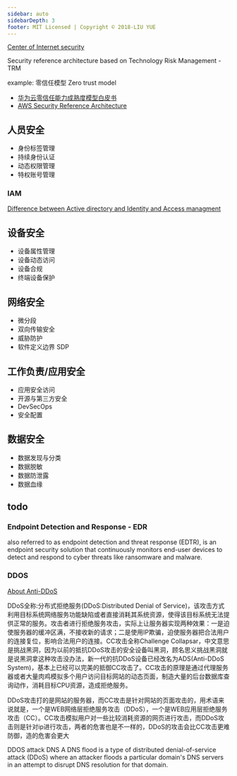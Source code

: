 ```yaml
---
sidebar: auto
sidebarDepth: 3
footer: MIT Licensed | Copyright © 2018-LIU YUE
---
```


[Center of Internet security](https://www.cisecurity.org/cis-benchmarks/)

Security reference architecture based on Technology Risk Management - TRM

example: 零信任模型 Zero trust model
+ [华为云零信任能力成熟度模型白皮书](https://res-static.hc-cdn.cn/cloudbu-site/china/zh-cn/TrustCenter/WithePaper/HUAWEICLOUD_ZTCMM.pdf)
+ [AWS Security Reference Architecture](https://docs.aws.amazon.com/prescriptive-guidance/latest/security-reference-architecture/welcome.html)

## 人员安全

+ 身份标签管理
+ 持续身份认证
+ 动态权限管理
+ 特权账号管理

### IAM
[Difference between Active directory and Identity and Access managment](https://stackoverflow.com/questions/43987531/difference-between-active-directory-and-identity-and-access-managment)


## 设备安全
+ 设备属性管理
+ 设备动态访问
+ 设备合规
+ 终端设备保护

## 网络安全
+ 微分段
+ 双向传输安全
+ 威胁防护
+ 软件定义边界 SDP

## 工作负责/应用安全

+ 应用安全访问
+ 开源与第三方安全
+ DevSecOps
+ 安全配置

## 数据安全

+ 数据发现与分类
+ 数据脱敏
+ 数据防泄露
+ 数据血缘

## todo

### Endpoint Detection and Response - EDR 
also referred to as endpoint detection and threat response (EDTR), is an endpoint security solution that continuously monitors end-user devices to detect and respond to cyber threats like ransomware and malware.

### DDOS
[About Anti-DDoS](https://support.huaweicloud.com/intl/en-us/antiddos_faq/antiddos_01_0018.html)

DDoS全称:分布式拒绝服务(DDoS:Distributed Denial of Service)，该攻击方式利用目标系统网络服务功能缺陷或者直接消耗其系统资源，使得该目标系统无法提供正常的服务。攻击者进行拒绝服务攻击，实际上让服务器实现两种效果：一是迫使服务器的缓冲区满，不接收新的请求；二是使用IP欺骗，迫使服务器把合法用户的连接复位，影响合法用户的连接。CC攻击全称Challenge Collapsar，中文意思是挑战黑洞，因为以前的抵抗DDoS攻击的安全设备叫黑洞，顾名思义挑战黑洞就是说黑洞拿这种攻击没办法，新一代的抗DDoS设备已经改名为ADS(Anti-DDoS System)，基本上已经可以完美的抵御CC攻击了。CC攻击的原理是通过代理服务器或者大量肉鸡模拟多个用户访问目标网站的动态页面，制造大量的后台数据库查询动作，消耗目标CPU资源，造成拒绝服务。

DDoS攻击打的是网站的服务器，而CC攻击是针对网站的页面攻击的，用术语来说就是，一个是WEB网络层拒绝服务攻击（DDoS），一个是WEB应用层拒绝服务攻击（CC）。CC攻击模拟用户对一些比较消耗资源的网页进行攻击，而DDoS攻击则是针对ip进行攻击，两者的危害也是不一样的，DDoS的攻击会比CC攻击更难防御，造的危害会更大

DDOS attack DNS
A DNS flood is a type of distributed denial-of-service attack (DDoS) where an attacker floods a particular domain's DNS servers in an attempt to disrupt DNS resolution for that domain.